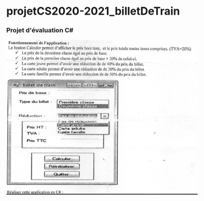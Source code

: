 # projetCS2020-2021_billetDeTrain
### Projet d'évaluation C#


![Consulter la capture](https://github.com/Pattykev/projetCS2020-2021_billetDeTrain/blob/master/c2.PNG)
